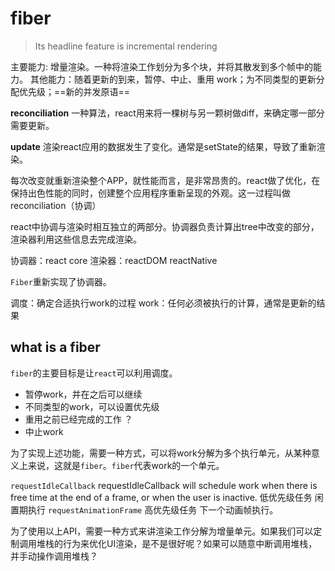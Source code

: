 # fiber

> Its headline feature is incremental rendering

主要能力: 增量渲染。一种将渲染工作划分为多个块，并将其散发到多个帧中的能力。
其他能力：随着更新的到来，暂停、中止、重用 work；为不同类型的更新分配优先级；==新的并发原语==

**reconciliation** 一种算法，react用来将一棵树与另一颗树做diff，来确定哪一部分需要更新。

**update** 渲染react应用的数据发生了变化。通常是setState的结果，导致了重新渲染。

每次改变就重新渲染整个APP，就性能而言，是非常昂贵的。react做了优化，在保持出色性能的同时，创建整个应用程序重新呈现的外观。这一过程叫做reconciliation（协调）

react中协调与渲染时相互独立的两部分。协调器负责计算出tree中改变的部分，渲染器利用这些信息去完成渲染。

协调器：react core
渲染器：reactDOM reactNative

`Fiber`重新实现了协调器。

调度：确定合适执行work的过程
work：任何必须被执行的计算，通常是更新的结果

## what is a fiber

`fiber`的主要目标是让`react`可以利用调度。

- 暂停work，并在之后可以继续
- 不同类型的work，可以设置优先级
- 重用之前已经完成的工作 ？
- 中止work

为了实现上述功能，需要一种方式，可以将work分解为多个执行单元，从某种意义上来说，这就是`fiber`。`fiber`代表work的一个单元。

`requestIdleCallback` requestIdleCallback will schedule work when there is free time at the end of a frame, or when the user is inactive. 低优先级任务 闲置期执行
`requestAnimationFrame` 高优先级任务 下一个动画帧执行。

为了使用以上API，需要一种方式来讲渲染工作分解为增量单元。如果我们可以定制调用堆栈的行为来优化UI渲染，是不是很好呢？如果可以随意中断调用堆栈，并手动操作调用堆栈？